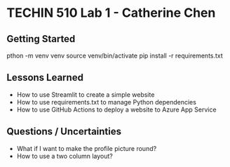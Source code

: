 # TECHIN 510 Lab 1 - Catherine Chen

## Getting Started
pthon -m venv venv
source venv/bin/activate
pip install -r requirements.txt

## Lessons Learned
- How to use Streamlit to create a simple website
- How to use requirements.txt to manage Python dependencies
- How to use GitHub Actions to deploy a website to Azure App Service
## Questions / Uncertainties
- What if I want to make the profile picture round?
- How to use a two column layout?